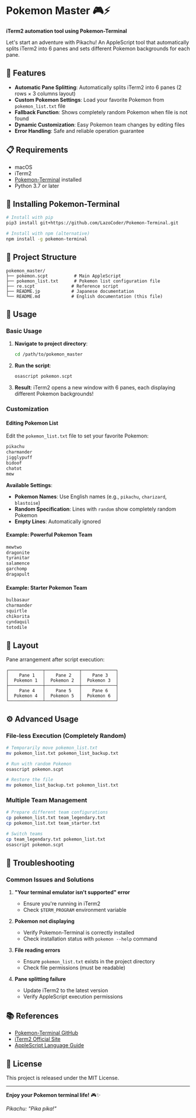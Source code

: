 # Pokemon Master 🎮⚡

**iTerm2 automation tool using Pokemon-Terminal**

Let's start an adventure with Pikachu! An AppleScript tool that automatically splits iTerm2 into 6 panes and sets different Pokemon backgrounds for each pane.

## 🚀 Features

- **Automatic Pane Splitting**: Automatically splits iTerm2 into 6 panes (2 rows × 3 columns layout)
- **Custom Pokemon Settings**: Load your favorite Pokemon from `pokemon_list.txt` file
- **Fallback Function**: Shows completely random Pokemon when file is not found
- **Dynamic Customization**: Easy Pokemon team changes by editing files
- **Error Handling**: Safe and reliable operation guarantee

## 📋 Requirements

- macOS
- iTerm2
- [Pokemon-Terminal](https://github.com/LazoVelko/Pokemon-Terminal) installed
- Python 3.7 or later

## 🔧 Installing Pokemon-Terminal

```bash
# Install with pip
pip3 install git+https://github.com/LazoCoder/Pokemon-Terminal.git

# Install with npm (alternative)
npm install -g pokemon-terminal
```

## 📁 Project Structure

```
pokemon_master/
├── pokemon.scpt          # Main AppleScript
├── pokemon_list.txt      # Pokemon list configuration file
├── re.scpt              # Reference script
├── README.jp            # Japanese documentation
└── README.md            # English documentation (this file)
```

## 🎯 Usage

### Basic Usage

1. **Navigate to project directory**:
   ```bash
   cd /path/to/pokemon_master
   ```

2. **Run the script**:
   ```bash
   osascript pokemon.scpt
   ```

3. **Result**: iTerm2 opens a new window with 6 panes, each displaying different Pokemon backgrounds!

### Customization

#### Editing Pokemon List

Edit the `pokemon_list.txt` file to set your favorite Pokemon:

```txt
pikachu
charmander
jigglypuff
bidoof
chatot
mew
```

**Available Settings**:
- **Pokemon Names**: Use English names (e.g., `pikachu`, `charizard`, `blastoise`)
- **Random Specification**: Lines with `random` show completely random Pokemon
- **Empty Lines**: Automatically ignored

#### Example: Powerful Pokemon Team
```txt
mewtwo
dragonite
tyranitar
salamence
garchomp
dragapult
```

#### Example: Starter Pokemon Team
```txt
bulbasaur
charmander
squirtle
chikorita
cyndaquil
totodile
```

## 🎨 Layout

Pane arrangement after script execution:
```
┌─────────────┬─────────────┬─────────────┐
│    Pane 1   │    Pane 2   │    Pane 3   │
│  Pokemon 1  │  Pokemon 2  │  Pokemon 3  │
├─────────────┼─────────────┼─────────────┤
│    Pane 4   │    Pane 5   │    Pane 6   │
│  Pokemon 4  │  Pokemon 5  │  Pokemon 6  │
└─────────────┴─────────────┴─────────────┘
```

## ⚙️ Advanced Usage

### File-less Execution (Completely Random)
```bash
# Temporarily move pokemon_list.txt
mv pokemon_list.txt pokemon_list_backup.txt

# Run with random Pokemon
osascript pokemon.scpt

# Restore the file
mv pokemon_list_backup.txt pokemon_list.txt
```

### Multiple Team Management
```bash
# Prepare different team configurations
cp pokemon_list.txt team_legendary.txt
cp pokemon_list.txt team_starter.txt

# Switch teams
cp team_legendary.txt pokemon_list.txt
osascript pokemon.scpt
```

## 🐛 Troubleshooting

### Common Issues and Solutions

1. **"Your terminal emulator isn't supported" error**
   - Ensure you're running in iTerm2
   - Check `$TERM_PROGRAM` environment variable

2. **Pokemon not displaying**
   - Verify Pokemon-Terminal is correctly installed
   - Check installation status with `pokemon --help` command

3. **File reading errors**
   - Ensure `pokemon_list.txt` exists in the project directory
   - Check file permissions (must be readable)

4. **Pane splitting failure**
   - Update iTerm2 to the latest version
   - Verify AppleScript execution permissions

## 📚 References

- [Pokemon-Terminal GitHub](https://github.com/LazoVelko/Pokemon-Terminal)
- [iTerm2 Official Site](https://iterm2.com/)
- [AppleScript Language Guide](https://developer.apple.com/library/archive/documentation/AppleScript/Conceptual/AppleScriptLangGuide/)

## 🎉 License

This project is released under the MIT License.

---

**Enjoy your Pokemon terminal life!** 🎮✨

*Pikachu: "Pika pika!"*
